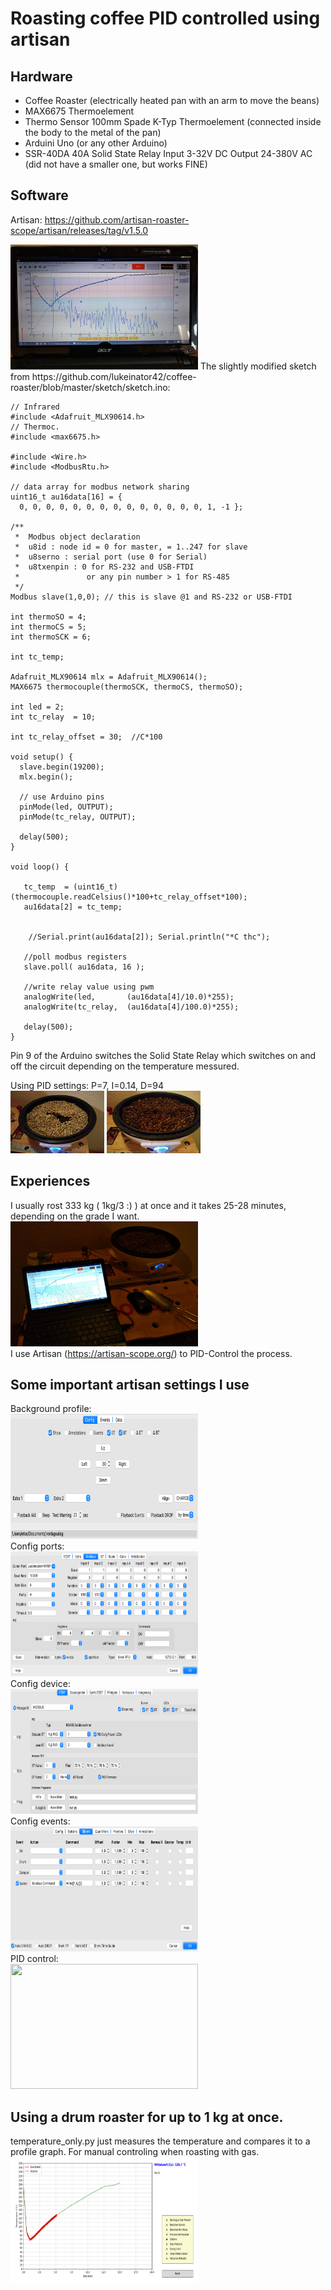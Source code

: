 # Roasting coffee PID controlled using artisan
## Hardware
- Coffee Roaster (electrically heated pan with an arm to move the beans)
- MAX6675 Thermoelement 
- Thermo Sensor 100mm Spade K-Typ Thermoelement (connected inside the body to the metal of the pan)
- Arduini Uno (or any other Arduino)
- SSR-40DA 40A Solid State Relay Input 3-32V DC Output 24-380V AC (did not have a smaller one, but works FINE)
  
## Software 
Artisan:
https://github.com/artisan-roaster-scope/artisan/releases/tag/v1.5.0

<img src="pics/artisan.jpeg"  width="300" height="200">
The slightly modified sketch from https://github.com/lukeinator42/coffee-roaster/blob/master/sketch/sketch.ino:

```
// Infrared
#include <Adafruit_MLX90614.h>
// Thermoc.
#include <max6675.h>

#include <Wire.h>
#include <ModbusRtu.h>

// data array for modbus network sharing
uint16_t au16data[16] = {
  0, 0, 0, 0, 0, 0, 0, 0, 0, 0, 0, 0, 0, 0, 1, -1 };

/**
 *  Modbus object declaration
 *  u8id : node id = 0 for master, = 1..247 for slave
 *  u8serno : serial port (use 0 for Serial)
 *  u8txenpin : 0 for RS-232 and USB-FTDI 
 *               or any pin number > 1 for RS-485
 */
Modbus slave(1,0,0); // this is slave @1 and RS-232 or USB-FTDI

int thermoSO = 4;
int thermoCS = 5;
int thermoSCK = 6;

int tc_temp;

Adafruit_MLX90614 mlx = Adafruit_MLX90614();
MAX6675 thermocouple(thermoSCK, thermoCS, thermoSO);

int led = 2;
int tc_relay  = 10; 

int tc_relay_offset = 30;  //C*100 

void setup() {
  slave.begin(19200); 
  mlx.begin();
  
  // use Arduino pins 
  pinMode(led, OUTPUT);
  pinMode(tc_relay, OUTPUT);
  
  delay(500);
}

void loop() {

   tc_temp  = (uint16_t) (thermocouple.readCelsius()*100+tc_relay_offset*100);
   au16data[2] = tc_temp;

    
    //Serial.print(au16data[2]); Serial.println("*C thc");

   //poll modbus registers
   slave.poll( au16data, 16 );

   //write relay value using pwm
   analogWrite(led,       (au16data[4]/10.0)*255);
   analogWrite(tc_relay,  (au16data[4]/100.0)*255);
   
   delay(500);
}
```
Pin 9 of the Arduino switches the Solid State Relay which switches on and off the circuit depending on the temperature messured.

Using PID settings: P=7, I=0.14, D=94
<br>
<img src="pics/bohnengruen.jpg"  width="150" height="100">
<img src="pics/bohnenbraun.jpg"  width="150" height="100">
## Experiences
I usually rost 333 kg ( 1kg/3 :) ) at once and it takes 25-28 minutes, depending on the grade I want.
<img src="pics/set.jpg"  width="300" height="200">
<br>
I use Artisan (https://artisan-scope.org/) to PID-Control the process.

## Some important artisan settings I use  
Background profile:<br>
<img src="pics/background.png"  width="300" height="200">
<br>
Config ports:<br>
<img src="pics/ports.png"  width="300" height="200">
<br>
Config device:<br>
<img src="pics/device.png"  width="300" height="200">
<br>
Config events:<br>
<img src="pics/events.png"  width="300" height="200">
<br>
PID control:<br>
<img src="pics/graph.jpg"  width="300" height="200">
<br>

## Using a drum roaster for up to 1 kg at once. 
temperature_only.py just measures the temperature and compares it to a profile graph. For manual controling when roasting with gas.  
<img src="pics/Bildschirmfoto vom 2025-07-04 20-34-53.png"  width="300" height="200">
